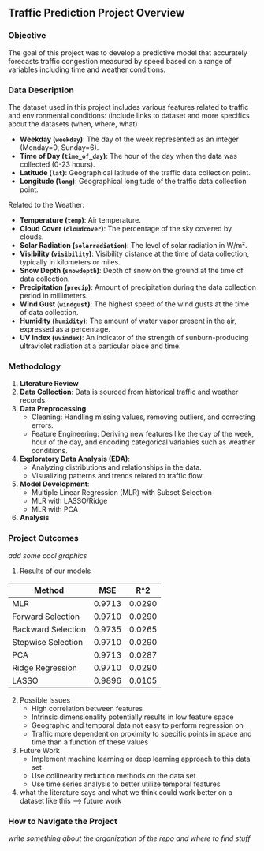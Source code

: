 
## Traffic Prediction Project Overview

### Objective
The goal of this project was to develop a predictive model that accurately forecasts traffic congestion measured by speed based on a range of variables including time and weather conditions. 

### Data Description
The dataset used in this project includes various features related to traffic and environmental conditions:
(include links to dataset and more specifics about the datasets (when, where, what)
 - **Weekday (`weekday`)**: The day of the week represented as an integer (Monday=0, Sunday=6).
- **Time of Day (`time_of_day`)**: The hour of the day when the data was collected (0-23 hours).
- **Latitude (`lat`)**: Geographical latitude of the traffic data collection point.
- **Longitude (`long`)**: Geographical longitude of the traffic data collection point.

Related to the Weather:

- **Temperature (`temp`)**:  Air temperature.
- **Cloud Cover (`cloudcover`)**: The percentage of the sky covered by clouds.
- **Solar Radiation (`solarradiation`)**: The level of solar radiation in W/m².
- **Visibility (`visibility`)**: Visibility distance at the time of data collection, typically in kilometers or miles.
- **Snow Depth (`snowdepth`)**: Depth of snow on the ground at the time of data collection.
- **Precipitation (`precip`)**: Amount of precipitation during the data collection period in millimeters.
- **Wind Gust (`windgust`)**: The highest speed of the wind gusts at the time of data collection.
- **Humidity (`humidity`)**: The amount of water vapor present in the air, expressed as a percentage.
- **UV Index (`uvindex`)**: An indicator of the strength of sunburn-producing ultraviolet radiation at a particular place and time.

### Methodology
1. **Literature Review**
2. **Data Collection**: Data is sourced from historical traffic and weather records.
3. **Data Preprocessing**:
   - Cleaning: Handling missing values, removing outliers, and correcting errors.
   - Feature Engineering: Deriving new features like the day of the week, hour of the day, and encoding categorical variables such as weather conditions.
4. **Exploratory Data Analysis (EDA)**:
   - Analyzing distributions and relationships in the data.
   - Visualizing patterns and trends related to traffic flow.
5. **Model Development**:
	- Multiple Linear Regression (MLR) with Subset Selection
	- MLR with LASSO/Ridge
	- MLR with PCA
6. **Analysis**

### Project Outcomes
*add some cool graphics*

1. Results of our models


| Method    | MSE | R^2|
| -------- | ------- |-------|
| MLR  | 0.9713    | 0.0290 |
| Forward Selection | 0.9710     |0.0290|
| Backward Selection    | 0.9735    |0.0265|
| Stepwise Selection | 0.9710    |0.0290|
| PCA    | 0.9713    |0.0287|
| Ridge Regression | 0.9710  |0.0290|
| LASSO    | 0.9896    |0.0105|

2. Possible Issues
   - High correlation between features
   - 	Intrinsic dimensionality potentially results in low feature space
   - Geographic and temporal data not easy to perform regression on
   - Traffic more dependent on proximity to specific points in space and time than a function of these values
3. Future Work
   - Implement machine learning or deep learning approach to this data set
   - Use collinearity reduction methods on the data set
   - Use time series analysis to better utilize temporal features 
4. what the literature says and what we think could work better on a dataset like this --> future work

### How to Navigate the Project
*write something about the organization of the repo and where to find stuff*
